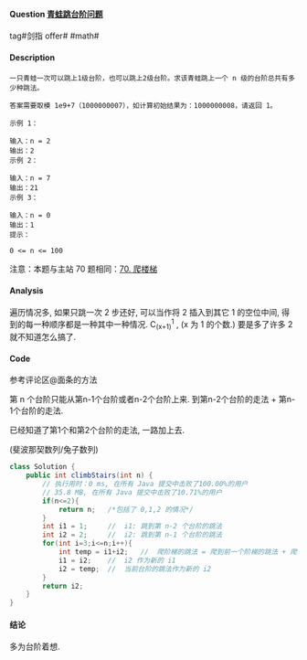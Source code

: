 #### Question [青蛙跳台阶问题](https://leetcode-cn.com/problems/qing-wa-tiao-tai-jie-wen-ti-lcof/)

tag#剑指 offer# #math#



#### Description

```
一只青蛙一次可以跳上1级台阶，也可以跳上2级台阶。求该青蛙跳上一个 n 级的台阶总共有多少种跳法。

答案需要取模 1e9+7（1000000007），如计算初始结果为：1000000008，请返回 1。

示例 1：

输入：n = 2
输出：2
示例 2：

输入：n = 7
输出：21
示例 3：

输入：n = 0
输出：1
提示：

0 <= n <= 100

```

注意：本题与主站 70 题相同：[70. 爬楼梯](https://leetcode-cn.com/problems/climbing-stairs/)

#### Analysis

遍历情况多, 如果只跳一次 2 步还好, 可以当作将 2 插入到其它 1 的空位中间, 得到的每一种顺序都是一种其中一种情况. C<sub>(x+1)</sub><sup>1</sup> , (x 为 1 的个数.) 要是多了许多 2 就不知道怎么搞了.



#### Code

参考评论区@面条的方法

第 n 个台阶只能从第n-1个台阶或者n-2个台阶上来. 到第n-2个台阶的走法 + 第n-1个台阶的走法.

已经知道了第1个和第2个台阶的走法, 一路加上去.

(斐波那契数列/兔子数列)

```java
class Solution {        
    public int climbStairs(int n) {
        // 执行用时：0 ms, 在所有 Java 提交中击败了100.00%的用户
        // 35.8 MB, 在所有 Java 提交中击败了10.71%的用户
        if(n<=2){
            return n;   /*包括了 0,1,2 的情况*/
        }
        int i1 = 1;     //  i1: 跳到第 n-2 个台阶的跳法
        int i2 = 2;     //  i2: 跳到第 n-1 个台阶的跳法
        for(int i=3;i<=n;i++){
            int temp = i1+i2;   //  爬阶梯的跳法 = 爬到前一个阶梯的跳法 + 爬到前两个阶梯的跳法之和
            i1 = i2;    //  i2 作为新的 i1
            i2 = temp;  //  当前台阶的跳法作为新的 i2
        }
        return i2;
    }
}
```



#### 结论

多为台阶着想.

